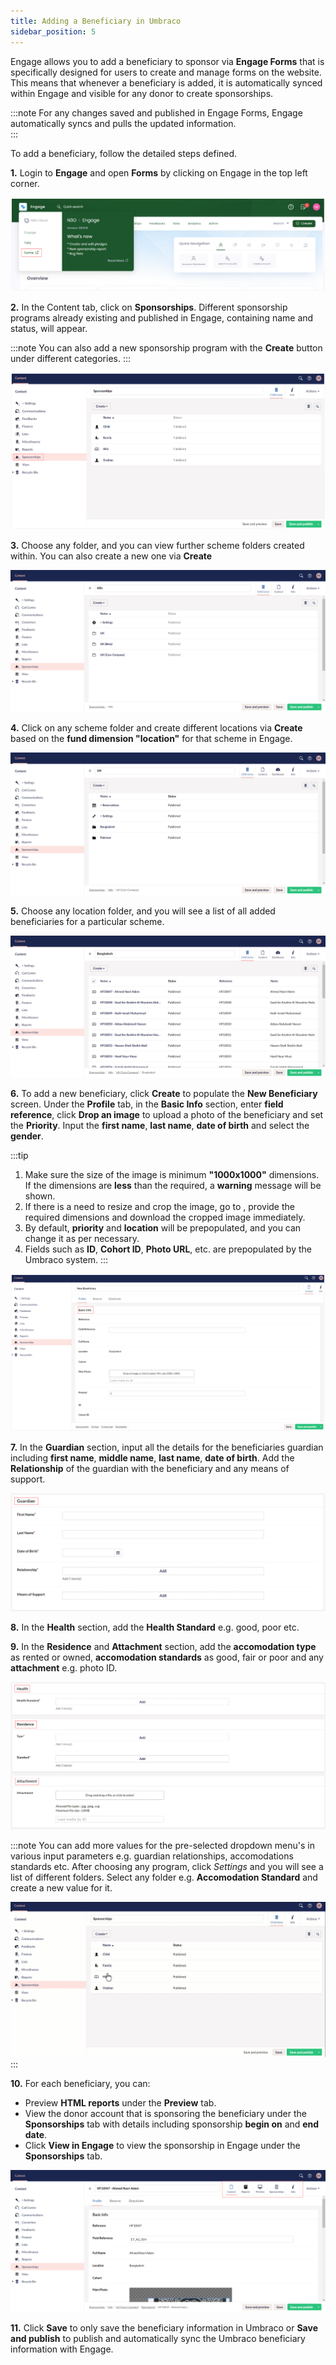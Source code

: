 ```yaml
---
title: Adding a Beneficiary in Umbraco
sidebar_position: 5
---
```


Engage allows you to add a beneficiary to sponsor via **Engage Forms** that is specifically designed for users to create and manage forms on the website. This means that whenever a beneficiary is added, it is automatically synced within Engage and visible for any donor to create sponsorships.

:::note
For any changes saved and published in Engage Forms, Engage automatically syncs and pulls the updated information.       
:::

To add a beneficiary, follow the detailed steps defined.

**1.** Login to **Engage** and open **Forms** by clicking on Engage in the top left corner. 

![Forms](./forms.png)

**2.** In the Content tab, click on **Sponsorships**. Different sponsorship programs already existing and published in Engage, containing name and status, will appear.

:::note
You can also add a new sponsorship program with the **Create** button under different categories.
:::

![Sponsorship tab](./sponsorship-tab.png)

**3.** Choose any folder, and you can view further scheme folders created within. You can also create a new one via **Create**

![Select Scheme](./choose-within-scheme-folder.png)

**4.** Click on any scheme folder and create different locations via **Create** based on the **fund dimension "location"** for that scheme in Engage.

![view location folder](./view-location-folder.png)

**5.** Choose any location folder, and you will see a list of all added beneficiaries for a particular scheme. 

![list of added beneficiaries](./list-of-added-beneficiaries.png)

**6.** To add a new beneficiary, click **Create** to populate the **New Beneficiary** screen. Under the **Profile** tab, in the **Basic Info** section, enter **field reference**, click **Drop an image** to upload a photo of the beneficiary and set the **Priority**. Input the **first name**, **last name**, **date of birth** and select the **gender**.

:::tip
1. Make sure the size of the image is minimum **"1000x1000"** dimensions. If the dimensions are **less** than the required, a **warning** message will be shown. 
2. If there is a need to resize and crop the image, go to <K2Link route="https://imageresizer.com/" text="Image Resizer"/>, provide the required dimensions and download the cropped image immediately.
3. By default, **priority** and **location** will be prepopulated, and you can change it as per necessary.
4. Fields such as **ID**, **Cohort ID**, **Photo URL**, etc. are prepopulated by the Umbraco system.
:::

![Input basic information section](./basic-info-section.png)

**7.** In the **Guardian** section, input all the details for the beneficiaries guardian including **first name**, **middle name**, **last name**, **date of birth**. Add the **Relationship** of the guardian with the beneficiary and any means of support.

![Input guardian information section](./guardian-info-section.png)

**8.** In the **Health** section, add the **Health Standard** e.g. good, poor etc. 

**9.** In the **Residence** and **Attachment** section, add the **accomodation type** as rented or owned, **accomodation standards** as good, fair or poor and any **attachment** e.g. photo ID.

![Input health, residence, attachment information section](./health-residence-attachment.png)

:::note
You can add more values for the pre-selected dropdown menu's in various input parameters e.g. guardian relationships, accomodations standards etc. After choosing any program, click *Settings* and you will see a list of different folders. Select any folder e.g. **Accomodation Standard** and create a new value for it.

![Add values for pre-selected dropdown Gif](./add-values-dropdown.gif)
:::

**10.** For each beneficiary, you can:

- Preview **HTML reports** under the **Preview** tab.
- View the donor account that is sponsoring the beneficiary under the **Sponsorships** tab with details including sponsorship **begin on** and **end date**. 
- Click **View in Engage** to view the sponsorship in Engage under the **Sponsorships** tab.

![view beneficiary detail](./view-beneficiary-detail.png)

**11.** Click **Save** to only save the beneficiary information in Umbraco or **Save and publish** to publish and automatically sync the Umbraco beneficiary information with Engage.


